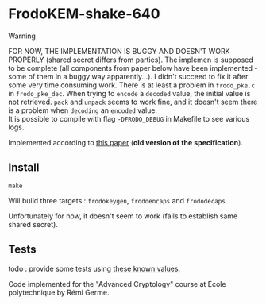 # FrodoKEM-shake-640

> [!warning]
> FOR NOW, THE IMPLEMENTATION IS BUGGY AND DOESN'T WORK PROPERLY (shared secret differs from parties). The implemen is supposed to be complete (all components from paper below have been implemented - some of them in a buggy way apparently...).
> I didn't succeed to fix it after some very time consuming work. There is at least a problem in `frodo_pke.c` in `frodo_pke_dec`. When trying to `encode` a `decoded` value, the initial value is not retrieved. `pack` and `unpack` seems to work fine, and it doesn't seem there is a problem when `decoding` an `encoded` value.  
> It is possible to compile with flag `-DFRODO_DEBUG` in Makefile to see various logs.

Implemented according to [this paper](https://frodokem.org/files/FrodoKEM-specification-20200325.pdf) (**old version of the specification**).

## Install

```shell
make
```

Will build three targets : `frodokeygen`, `frodoencaps` and `frododecaps`.

Unfortunately for now, it doesn't seem to work (fails to establish same shared secret).

## Tests

todo : provide some tests using [these known values](https://github.com/microsoft/PQCrypto-LWEKE/blob/master/FrodoKEM/KAT/PQCkemKAT_19888_shake.rsp).

Code implemented for the "Advanced Cryptology" course at École polytechnique by Rémi Germe.
